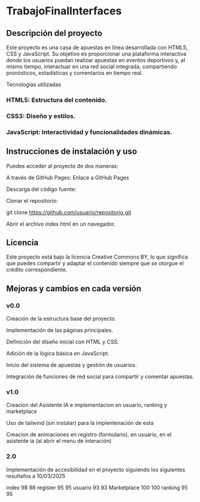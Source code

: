 # TrabajoFinalInterfaces

## Descripción del proyecto

Este proyecto es una casa de apuestas en línea desarrollada con HTML5, CSS y JavaScript. Su objetivo es proporcionar una plataforma interactiva donde los usuarios puedan realizar apuestas en eventos deportivos y, al mismo tiempo, interactuar en una red social integrada, compartiendo pronósticos, estadísticas y comentarios en tiempo real.

Tecnologías utilizadas

### HTML5: Estructura del contenido.

### CSS3: Diseño y estilos.

### JavaScript: Interactividad y funcionalidades dinámicas.

## Instrucciones de instalación y uso

Puedes acceder al proyecto de dos maneras:

A través de GitHub Pages: Enlace a GitHub Pages

Descarga del código fuente:

Clonar el repositorio:

git clone https://github.com/usuario/repositorio.git

Abrir el archivo index.html en un navegador.

## Licencia

Este proyecto está bajo la licencia Creative Commons BY, lo que significa que puedes compartir y adaptar el contenido siempre que se otorgue el crédito correspondiente.

## Mejoras y cambios en cada versión

### v0.0

Creación de la estructura base del proyecto.

Implementación de las páginas principales.

Definición del diseño inicial con HTML y CSS.

Adición de la lógica básica en JavaScript.

Inicio del sistema de apuestas y gestión de usuarios.

Integración de funciones de red social para compartir y comentar apuestas.

### v1.0

Creacion del Asistente IA e implementacion en usuario, ranking y marketplace 

Uso de tailwind (sin instalar) para la implentenación de esta

Creacion de animaciones en registro (formulario), en usuario, en el asistente ia (al abrir el menu de interación)

### 2.0

Implementación de accesibilidad en el proyecto siguiendo los siguientes resultafos a 10/03/2025

index 98 98
register 95 95
usuario 93 93
Marketplace 100 100
ranking 95 95
